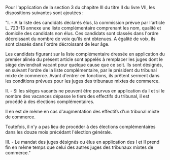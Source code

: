   
 Pour l'application de la section 3 du chapitre III du titre II du livre VII, les dispositions suivantes sont ajoutées :  

  
 "I. - A la liste des candidats déclarés élus, la commission prévue par l'article L. 723-13 annexe une liste complémentaire comprenant les nom, qualité et domicile des candidats non élus. Ces candidats sont classés dans l'ordre décroissant du nombre de voix qu'ils ont obtenues. A égalité de voix, ils sont classés dans l'ordre décroissant de leur âge.  

  
 Les candidats figurant sur la liste complémentaire dressée en application du premier alinéa du présent article sont appelés à remplacer les juges dont le siège deviendrait vacant pour quelque cause que ce soit. Ils sont désignés, en suivant l'ordre de la liste complémentaire, par le président du tribunal mixte de commerce. Avant d'entrer en fonctions, ils prêtent serment dans les conditions prévues pour les juges des tribunaux mixtes de commerce.  

  
 II. - Si les sièges vacants ne peuvent être pourvus en application du I et si le nombre des vacances dépasse le tiers des effectifs du tribunal, il est procédé à des élections complémentaires.  

  
 Il en est de même en cas d'augmentation des effectifs d'un tribunal mixte de commerce.  

  
 Toutefois, il n'y a pas lieu de procéder à des élections complémentaires dans les douze mois précédant l'élection générale.  

  
 III. - Le mandat des juges désignés ou élus en application des I et II prend fin en même temps que celui des autres juges des tribunaux mixtes de commerce."  
